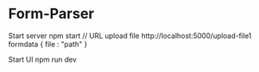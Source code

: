 # Form-Parser
Start server
npm start
// URL upload file
http://localhost:5000/upload-file1
formdata {
file : "path"
}

Start UI
npm run dev
